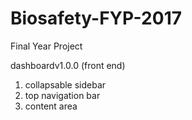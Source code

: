 # Biosafety-FYP-2017
Final Year Project

dashboardv1.0.0 (front end)
1. collapsable sidebar
2. top navigation bar
3. content area
